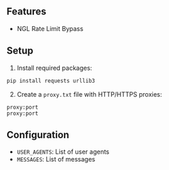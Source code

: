 ## Features

- NGL Rate Limit Bypass

## Setup

1. Install required packages:

```bash
pip install requests urllib3
```

2. Create a `proxy.txt` file with HTTP/HTTPS proxies:

```
proxy:port
proxy:port
```

## Configuration

- `USER_AGENTS`: List of user agents
- `MESSAGES`: List of messages
